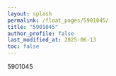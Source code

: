 ```yaml
---
layout: splash
permalink: /float_pages/5901045/
title: "5901045"
author_profile: false
last_modified_at: 2025-06-13
toc: false
---
```

 
5901045
